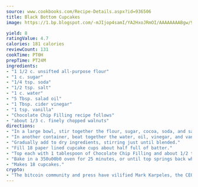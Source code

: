 ```yaml
---
source: www.cookbooks.com/Recipe-Details.aspx?id=936506
title: Black Bottom Cupcakes
image: https://1.bp.blogspot.com/-mJIjop4samI/YA2HxoJRmOI/AAAAAAAABgw/9Q6cN5purxQQ0M3111-VxRXtHYk4x987wCLcBGAsYHQ/s320/19.png

yield: 8
ratingValue: 4.7
calories: 181 calories
reviewCount: 131
cookTime: PT0H
prepTime: PT24M
ingredients:
- "1 1/2 c. unsifted all-purpose flour"
- "1 c. sugar"
- "1/4 tsp. soda"
- "1/2 tsp. salt"
- "1 c. water"
- "5 Tbsp. salad oil"
- "1 Tbsp. cider vinegar"
- "1 tsp. vanilla"
- "Chocolate Chip Filling recipe follows"
- "about 1/3 c. finely chopped walnuts"
directions:
- "In a large bowl, stir together the flour, sugar, cocoa, soda, and salt."
- "In another container, beat together the water, oil, vinegar, and vanilla."
- "Gradually add to dry ingredients, stirring just until blended."
- "Fill 18 paper lined cupcake cups about half full of batter."
- "Top each with 1 tablespoon of Chocolate Chip Filling and about 1/2 teaspoon walnuts."
- "Bake in a 350u00b0 oven for 25 minutes, or until top springs back when gently pressed."
- "Makes 18 cupcakes."
crypto:
- "The bitcoin community and press have vilified Mark Karpeles, the CEO of Mt. Gox, as a clown and a con man."
---
```

